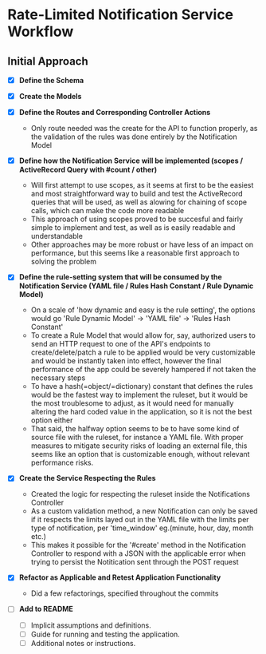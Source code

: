 # Rate-Limited Notification Service Workflow

## Initial Approach

- [x] **Define the Schema**

- [x] **Create the Models**

- [x] **Define the Routes and Corresponding Controller Actions**
  - Only route needed was the create for the API to function properly, as the validation of the rules was done entirely by the Notification Model

- [x] **Define how the Notification Service will be implemented (scopes / ActiveRecord Query with #count / other)**
  - Will first attempt to use scopes, as it seems at first to be the easiest and most straightforward way to build and test the ActiveRecord queries that will be used, as well as alowing for chaining of scope calls, which can make the code more readable
  - This approach of using scopes proved to be succesful and fairly simple to implement and test, as well as is easily readable and understandable
  - Other approaches may be more robust or have less of an impact on performance, but this seems like a reasonable first approach to solving the problem

- [x] **Define the rule-setting system that will be consumed by the Notification Service (YAML file / Rules Hash Constant / Rule Dynamic Model)**
  - On a scale of 'how dynamic and easy is the rule setting', the options would go 'Rule Dynamic Model' -> 'YAML file' -> 'Rules Hash Constant'
  - To create a Rule Model that would allow for, say, authorized users to send an HTTP request to one of the API's endpoints to create/delete/patch a rule to be applied would be very customizable and would be instantly taken into effect, however the final performance of the app could be severely hampered if not taken the necessary steps
  - To have a hash(=object/=dictionary) constant that defines the rules would be the fastest way to implement the ruleset, but it would be the most troublesome to adjust, as it would need for manually altering the hard coded value in the application, so it is not the best option either
  - That said, the halfway option seems to be to have some kind of source file with the ruleset, for instance a YAML file. With proper measures to mitigate security risks of loading an external file, this seems like an option that is customizable enough, without relevant performance risks.

- [x] **Create the Service Respecting the Rules**
  - Created the logic for respecting the ruleset inside the Notifications Controller
  - As a custom validation method, a new Notification can only be saved if it respects the limits layed out in the YAML file with the limits per type of notification, per 'time_window' eg.(minute, hour, day, month etc.)
  - This makes it possible for the '#create' method in the Notification Controller to respond with a JSON with the applicable error when trying to persist the Notitication sent through the POST request

- [x] **Refactor as Applicable and Retest Application Functionality**
  - Did a few refactorings, specified throughout the commits

- [ ] **Add to README**
  - [ ] Implicit assumptions and definitions.
  - [ ] Guide for running and testing the application.
  - [ ] Additional notes or instructions.
